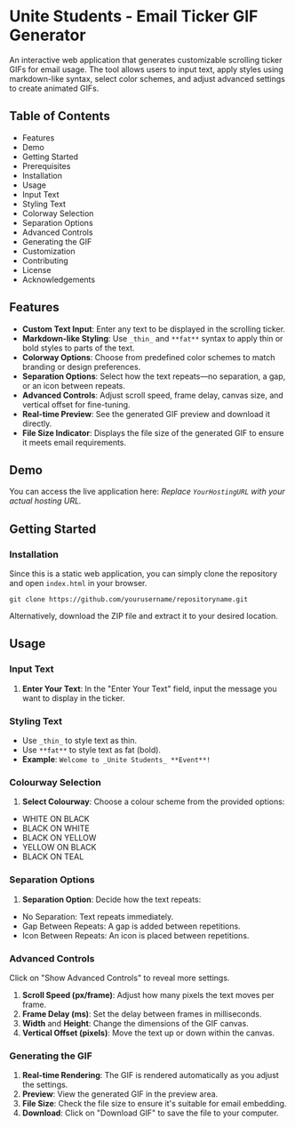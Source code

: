 # Unite Students - Email Ticker GIF Generator

An interactive web application that generates customizable scrolling ticker GIFs for email usage. The tool allows users to input text, apply styles using markdown-like syntax, select color schemes, and adjust advanced settings to create animated GIFs.

## Table of Contents

- Features
- Demo
- Getting Started
- Prerequisites
- Installation
- Usage
- Input Text
- Styling Text
- Colorway Selection
- Separation Options
- Advanced Controls
- Generating the GIF
- Customization
- Contributing
- License
- Acknowledgements

## Features

- **Custom Text Input**: Enter any text to be displayed in the scrolling ticker.
- **Markdown-like Styling**: Use `_thin_` and `**fat**` syntax to apply thin or bold styles to parts of the text.
- **Colorway Options**: Choose from predefined color schemes to match branding or design preferences.
- **Separation Options**: Select how the text repeats—no separation, a gap, or an icon between repeats.
- **Advanced Controls**: Adjust scroll speed, frame delay, canvas size, and vertical offset for fine-tuning.
- **Real-time Preview**: See the generated GIF preview and download it directly.
- **File Size Indicator**: Displays the file size of the generated GIF to ensure it meets email requirements.

## Demo

You can access the live application here:
_Replace `YourHostingURL` with your actual hosting URL._

## Getting Started

### Installation

Since this is a static web application, you can simply clone the repository and open `index.html` in your browser.

`git clone https://github.com/yourusername/repositoryname.git`

Alternatively, download the ZIP file and extract it to your desired location.

## Usage

### Input Text

1.  **Enter Your Text**: In the "Enter Your Text" field, input the message you want to display in the ticker.

### Styling Text

- Use `_thin_` to style text as thin.
- Use `**fat**` to style text as fat (bold).
- **Example**: `Welcome to _Unite Students_ **Event**!`

### Colourway Selection

1.  **Select Colourway**: Choose a colour scheme from the provided options:

- WHITE ON BLACK
- BLACK ON WHITE
- BLACK ON YELLOW
- YELLOW ON BLACK
- BLACK ON TEAL

### Separation Options

1.  **Separation Option**: Decide how the text repeats:

- No Separation: Text repeats immediately.
- Gap Between Repeats: A gap is added between repetitions.
- Icon Between Repeats: An icon is placed between repetitions.

### Advanced Controls

Click on "Show Advanced Controls" to reveal more settings.

1.  **Scroll Speed (px/frame)**: Adjust how many pixels the text moves per frame.
2.  **Frame Delay (ms)**: Set the delay between frames in milliseconds.
3.  **Width** and **Height**: Change the dimensions of the GIF canvas.
4.  **Vertical Offset (pixels)**: Move the text up or down within the canvas.

### Generating the GIF

1.  **Real-time Rendering**: The GIF is rendered automatically as you adjust the settings.
2.  **Preview**: View the generated GIF in the preview area.
3.  **File Size**: Check the file size to ensure it's suitable for email embedding.
4.  **Download**: Click on "Download GIF" to save the file to your computer.
